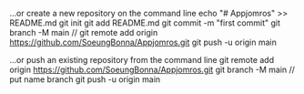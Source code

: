 …or create a new repository on the command line
echo "# Appjomros" >> README.md
git init
git add README.md
git commit -m "first commit"
git branch -M main // 
git remote add origin https://github.com/SoeungBonna/Appjomros.git
git push -u origin main


…or push an existing repository from the command line
git remote add origin https://github.com/SoeungBonna/Appjomros.git
git branch -M main      // put name branch
git push -u origin main
